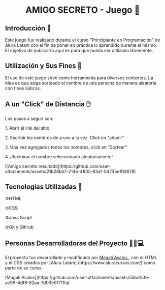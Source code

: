 <h1 align="center"> AMIGO SECRETO - Juego 🎡 </h1>

<h2> Introducción 📒</h2>
<p> Este juego fue realizado durante el curso "Principiante en Programación" de Alura Latam con el fin de poner en práctica lo aprendido durante el mismo. El objetivo de publicarlo aqui es para que pueda ser utilizado libremente. </p>

<h2> Utilización y Sus Fines 🎯</h2>
<p> El uso de este juego sirve como herramienta para diversos contextos. La idea es que salga sorteado el nombre de una persona de manera aleatoria con fines lúdicos. </p>

<h2> A un "Click" de Distancia 🖱️ </h2>
<p> Los pasos a seguir son:</p>
<p> 1. Abrir el link del sitio</p>
<p> 2. Escribir los nombres de a uno a la vez. Click en "añadir"</p>
<p> 3. Una vez agregados todos los nombres, click en "Sortear"</p>
<p> 4. ¡Recibiras el nombre seleccionado aleatoriamente! </p>
![Amigo secreto resultado](https://github.com/user-attachments/assets/21b28b57-214a-4805-93af-04735e813678)

<h2> Tecnologías Utilizadas 📎</h2>
<p> ⚙️HTML </p>
<p>⚙️CSS</p>
<p>⚙️Java Script</p>
<p>⚙️Git y GitHub </p>

<h2> Personas Desarrolladoras del Proyecto 👩🏻💻</h2>
<p>El proyecto fue desarrollado y modificado por <a href="https://github.com/Magavalos2025"> Magali Avalos </a></strong>, con el HTML y el CSS  creados por [Alura Latam] (https://www.aluracursos.com/) como parte de su curso. 
<p>[Magali Avalos](https://github.com/user-attachments/assets/55bd1cfe-ac99-4df8-82aa-7d03e0f711fa)
 </p>
